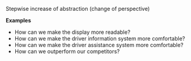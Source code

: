 Stepwise increase of abstraction (change of perspective)

**Examples**
- How can we make the display more readable?
- How can we make the driver information system more comfortable?
- How can we make the driver assistance system more comfortable?
- How can we outperform our competitors?
